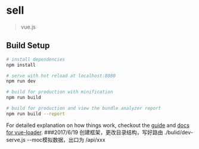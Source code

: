 # sell

> vue.js

## Build Setup

``` bash
# install dependencies
npm install

# serve with hot reload at localhost:8080
npm run dev

# build for production with minification
npm run build

# build for production and view the bundle analyzer report
npm run build --report
```

For detailed explanation on how things work, checkout the [guide](http://vuejs-templates.github.io/webpack/) and [docs for vue-loader](http://vuejs.github.io/vue-loader).
###2017/6/19
创建框架，更改目录结构，写好路由
./bulid/dev-serve.js --moc模拟数据，出口为 /api/xxx